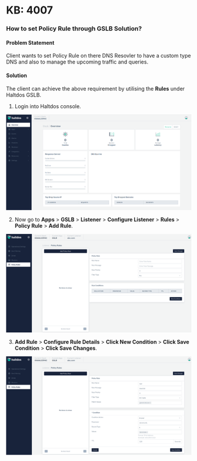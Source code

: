 # KB: 4007

### **How to set Policy Rule through GSLB Solution?**

#### **Problem Statement**

Client wants to set Policy Rule on there DNS Resovler to have a custom type DNS and also to manage the upcoming traffic and queries.

#### **Solution**

The client can achieve the above requirement by utilising the **Rules** under Haltdos GSLB.

1. Login into Haltdos console.

![kb-4007](/img/gslb/v7/kb/overview_kb_4007_1.png)

2. Now go to **Apps** > **GSLB** > **Listener** > **Configure Listener** > **Rules** > **Policy Rule** > **Add Rule**.

![kb-4007](/img/gslb/v7/kb/policy_rule_kb_4007_2.png)

3. **Add Rule** > **Configure Rule Details** > **Click New Condition** > **Click Save Condition** > **Click Save Changes**.

![kb-4007](/img/gslb/v7/kb/policy_rule_kb_4007_3.png)